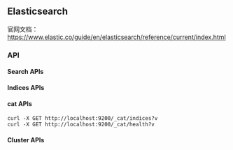 ## Elasticsearch

官网文档：https://www.elastic.co/guide/en/elasticsearch/reference/current/index.html

### API
#### Search APIs
#### Indices APIs
#### cat APIs
```
curl -X GET http://localhost:9200/_cat/indices?v
curl -X GET http://localhost:9200/_cat/health?v
```
#### Cluster APIs



